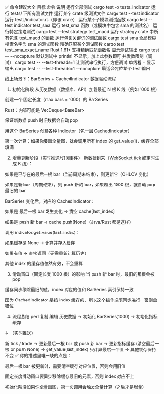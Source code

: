 ✅ 命令建议大全
目标	命令	说明
运行全部测试	cargo test -p tests_indicator	运行 tests/ 下所有测试文件
运行某个 crate 级测试文件	cargo test --test indicator	运行 tests/indicator.rs（即该 crate）
运行某个子模块测试函数	cargo test --test indicator test_sma	运行 test_sma 函数（或模块中包含 sma 的测试名）
运行特定策略测试	cargo test --test strategy test_macd	运行 strategy crate 中所有包含 test_macd 的函数
运行包含关键词的测试函数	cargo test sma	全局模糊搜索名字含 sma 的测试函数
精确匹配某个测试函数	cargo test test_sma_exact_name	Rust 1.61+ 支持精确匹配函数名
显示测试输出	cargo test -- --nocapture	默认测试中 println! 不显示，加上此参数即可
并发数限制（调试）	cargo test -- --test-threads=1	让测试串行执行，方便调试
单线程 + 显示输出	cargo test -- --test-threads=1 --nocapture	最适合定位某个 test 输出

线上场景下：BarSeries + CachedIndicator 数据驱动流程
1. 初始化阶段
   从历史数据（数据库、API）加载最近 N 根 K 线（例如 1000 根）

创建一个 固定长度（max bars = 1000）的 BarSeries

Rust：内部可能是 VecDeque<BaseBar<T>>

保证新数据 push 时旧数据会自动 pop

用这个 BarSeries 创建各种 Indicator（包一层 CachedIndicator）

第一次计算：如果你要画全量图，就会调用所有 index 的 get_value(i)，缓存全部填满

2. 增量更新阶段（实时推送/订阅事件）
   新数据到来（WebSocket tick 或定时生成 K 线）：

如果是已存在的最后一根 bar（当前周期未结束），则更新它（OHLCV 变化）

如果是新 bar（周期结束），则 push 新的 bar，如果超出 1000 根，就自动 pop 最旧的 bar

BarSeries 变化后，对应的 CachedIndicator：

如果是 最后一根 bar 发生变化 → 清空 cache[last_index]

如果是 push 新 bar → cache.push(None)（Java/Rust 都是这样）

调用 indicator.get_value(last_index)：

如果缓存是 None → 计算并存入缓存

如果有值 → 直接返回（无需重新计算历史）

其他 index 的缓存值依然有效，不会重算

3. 滑动窗口（固定长度 1000 根）的影响
   当 push 新 bar 时，最旧的那根会被 pop

缓存同步移除最旧的值，index 对应的值和 BarSeries 索引保持一致

因为 CachedIndicator 是按 index 缓存的，所以这个操作必须同步进行，否则会错位

4. 流程总结
   perl
   复制
   编辑
   历史数据 → 初始化 BarSeries(1000) → 初始化指标缓存

↓ （实时推送）

新 tick / trade → 更新最后一根 bar 或 push 新 bar
→ 更新指标缓存 (清空最后一根 or push None)
→ get_value(last_index) 只计算最后一个值
→ 其他缓存保持不变
✅ 你的描述里唯一缺的点是：

最后一根 bar 被更新时，需要清空缓存对应位置，否则会用旧值

固定长度滑动窗口要同步移除缓存最旧的元素，否则 index 对应不上

初始化阶段如果你全量画图，第一次调用会触发全量计算（之后才是增量）